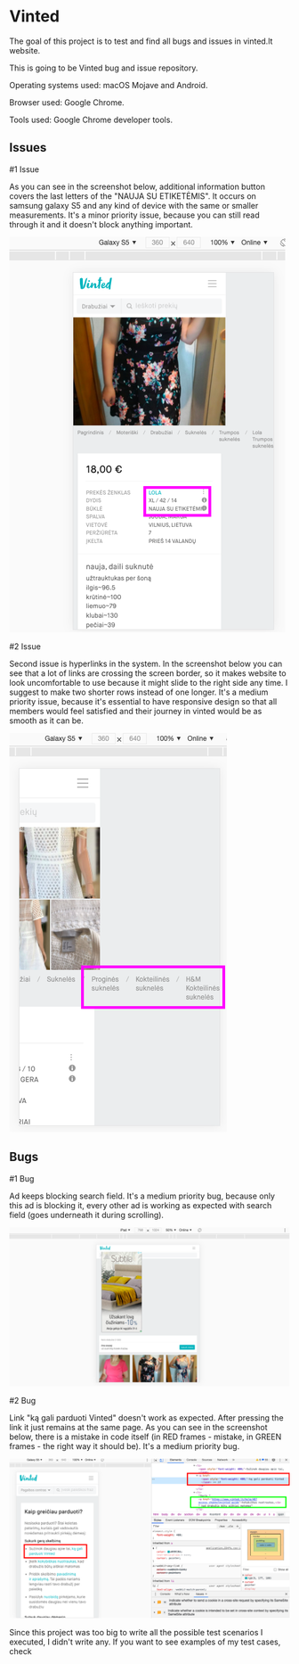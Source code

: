 # Vinted
The goal of this project is to test and find all bugs and issues in vinted.lt website.

This is going to be Vinted bug and issue repository.

Operating systems used: macOS Mojave and Android.

Browser used: Google Chrome.

Tools used: Google Chrome developer tools.

## Issues

#1 Issue

As you can see in the screenshot below, additional information button covers the last letters of the "NAUJA SU ETIKETĖMIS". It occurs on samsung galaxy S5 and any kind of device with the same or smaller measurements. It's a minor priority issue, because you can still read through it and it doesn't block anything important.

![](Vinted_bug_screenshots/First_issue_vinted.png)

#2 Issue

Second issue is hyperlinks in the system. In the screenshot below you can see that a lot of links are crossing the screen border, so it makes website to look uncomfortable to use because it might slide to the right side any time. I suggest to make two shorter rows instead of one longer. It's a medium priority issue, because it's essential to have responsive design so that all members would feel satisfied and their journey in vinted would be as smooth as it can be.

![](Vinted_bug_screenshots/Second_issue_vinted.png)

## Bugs

#1 Bug

Ad keeps blocking search field. It's a medium priority bug, because only this ad is blocking it, every other ad is working as expected with search field (goes underneath it during scrolling).

![](Vinted_bug_screenshots/Second_ad%20_bug_vinted.png)

#2 Bug

Link "ką gali parduoti Vinted" doesn't work as expected. After pressing the link it just remains at the same page. As you can see in the screenshot below, there is a mistake in code itself (in RED frames - mistake, in GREEN frames - the right way it should be). It's a medium priority bug.

![](Vinted_bug_screenshots/Link_bug_vinted.png)

Since this project was too big to write all the possible test scenarios I executed, I didn't write any. If you want to see examples of my test cases, check 
